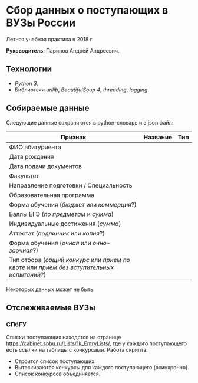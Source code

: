 # Сбор данных о поступающих в ВУЗы России
Летняя учебная практика в 2018 г.

**Руководитель**: Паринов Андрей Андреевич.

## Технологии
- *Python 3*.
- Библиотеки *urllib*, *BeautifulSoup 4*, *threading*, *logging*.

## Собираемые данные
Следующие данные сохраняются в python-словарь и в json файл:

Признак | Название | Тип
--- | --- | ---
ФИО абитуриента |
Дата рождения |
Дата подачи документов |
Факультет |
Направление подготовки / Специальность |
Образовательная программа |
Форма обучения (*бюджет* или *коммерция*?) |
Баллы ЕГЭ (*по предметам* и *сумма*) |
Индивидуальные достижения (*сумма*) |
Аттестат (*подлинник* или *копия*?) |
Форма обучения (*очная* или *очно-заочная*?) |
Тип отбора (*общий конкурс* или *прием по квоте* или *прием без вступительных испытаний*?) |

Некоторых данных может не быть.

## Отслеживаемые ВУЗы
### СПбГУ
Списки поступающих находятся на странице <https://cabinet.spbu.ru/Lists/1k_EntryLists/>, где у каждого поступающего есть ссылки на таблицы с конкурсами. Работа скрипта:
- Строится список поступающих.
- Вытаскиваются конкурсы для каждого поступающего (асинхронно).
- Список конкурсов объединяется.
